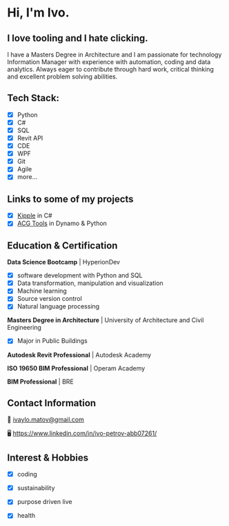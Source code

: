 # Hi, I'm Ivo.

## I love tooling and I hate clicking.
I have a Masters Degree in Architecture and I am passionate for technology Information Manager
with experience with automation, coding and data analytics. Always eager to contribute through
hard work, critical thinking and excellent problem solving abilities. 

## Tech Stack:
- [x] Python
- [x] C#
- [x] SQL
- [x] Revit API
- [x] CDE
- [x] WPF
- [x] Git
- [x] Agile
- [x] more...

## Links to some of my projects
- [x] [Kipple](https://github.com/ivaylo-matov/kipple-1-cs.git) in C#
- [x] [ACG Tools](https://github.com/ivaylo-matov/acg-tools-dyn.git) in Dynamo & Python

## Education & Certification
**Data Science Bootcamp** | HyperionDev
  - [x] software development with Python and SQL
  - [x] Data transformation, manipulation and visualization
  - [x] Machine learning
  - [x] Source version control
  - [x] Natural language processing
  
 **Masters Degree in Architecture** | University of Architecture and Civil Engineering
  - [x] Major in Public Buildings
  
 **Autodesk Revit Professional** | Autodesk Academy
 
 **ISO 19650 BIM Professional** | Operam Academy
 
 **BIM Professional** | BRE

## Contact Information

:e-mail: ivaylo.matov@gmail.com

:desktop_computer: https://www.linkedin.com/in/ivo-petrov-abb07261/

## Interest & Hobbies
 - [x] coding
 - [x] sustainability
 - [x] purpose driven live
 - [x] health

